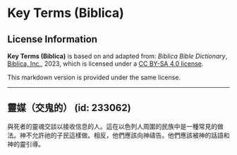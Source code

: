 # Key Terms (Biblica)

## License Information

**Key Terms (Biblica)** is based on and adapted from: _Biblica Bible Dictionary_, [Biblica, Inc.](https://www.biblica.com/), 2023, which is licensed under a [CC BY-SA 4.0 license](https://creativecommons.org/licenses/by-sa/4.0/legalcode.en).

This markdown version is provided under the same license.



--------------------------------

## 靈媒（交鬼的） (id: 233062)

與死者的靈魂交談以接收信息的人。這在以色列人周圍的民族中是一種常見的做法。神不允許祂的子民這樣做。相反，他們應該向神禱告。他們應該被神的話語和神的靈引導。


